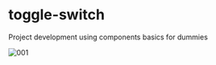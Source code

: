 # toggle-switch
Project development using components basics for dummies

![001](https://user-images.githubusercontent.com/72364037/155443347-62ae1b59-094b-41f0-846c-044f78746ae6.png)
